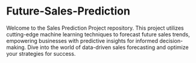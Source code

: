 # Future-Sales-Prediction
Welcome to the Sales Prediction Project repository. This project utilizes cutting-edge machine learning techniques to forecast future sales trends, empowering businesses with predictive insights for informed decision-making. Dive into the world of data-driven sales forecasting and optimize your strategies for success.
